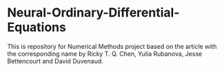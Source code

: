 # Neural-Ordinary-Differential-Equations
This is repository for Numerical Methods project based on the article with the corresponding name by Ricky T. Q. Chen, Yulia Rubanova, Jesse Bettencourt and David Duvenaud.
